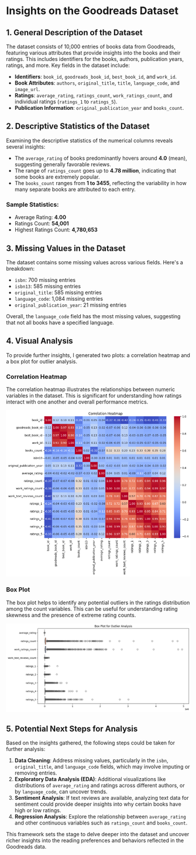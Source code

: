 # Insights on the Goodreads Dataset

## 1. General Description of the Dataset
The dataset consists of 10,000 entries of books data from Goodreads, featuring various attributes that provide insights into the books and their ratings. This includes identifiers for the books, authors, publication years, ratings, and more. Key fields in the dataset include:

- **Identifiers**: `book_id`, `goodreads_book_id`, `best_book_id`, and `work_id`.
- **Book Attributes**: `authors`, `original_title`, `title`, `language_code`, and `image_url`.
- **Ratings**: `average_rating`, `ratings_count`, `work_ratings_count`, and individual ratings (`ratings_1` to `ratings_5`).
- **Publication Information**: `original_publication_year` and `books_count`.

## 2. Descriptive Statistics of the Dataset
Examining the descriptive statistics of the numerical columns reveals several insights:

- The `average_rating` of books predominantly hovers around **4.0** (mean), suggesting generally favorable reviews.
- The range of `ratings_count` goes up to **4.78 million**, indicating that some books are extremely popular.
- The `books_count` ranges from **1 to 3455**, reflecting the variability in how many separate books are attributed to each entry.
  
### Sample Statistics:
- Average Rating: **4.00**
- Ratings Count: **54,001**
- Highest Ratings Count: **4,780,653**

## 3. Missing Values in the Dataset
The dataset contains some missing values across various fields. Here's a breakdown:

- `isbn`: 700 missing entries
- `isbn13`: 585 missing entries
- `original_title`: 585 missing entries
- `language_code`: 1,084 missing entries
- `original_publication_year`: 21 missing entries

Overall, the `language_code` field has the most missing values, suggesting that not all books have a specified language.

## 4. Visual Analysis
To provide further insights, I generated two plots: a correlation heatmap and a box plot for outlier analysis.

### Correlation Heatmap
The correlation heatmap illustrates the relationships between numeric variables in the dataset. This is significant for understanding how ratings interact with one another and overall performance metrics.

![Correlation Heatmap](./correlation_heatmap.png)

### Box Plot
The box plot helps to identify any potential outliers in the ratings distribution among the count variables. This can be useful for understanding rating skewness and the presence of extreme rating counts.

![Box Plot](./box_plot.png)

## 5. Potential Next Steps for Analysis
Based on the insights gathered, the following steps could be taken for further analysis:

1. **Data Cleaning**: Address missing values, particularly in the `isbn`, `original_title`, and `language_code` fields, which may involve imputing or removing entries.
2. **Exploratory Data Analysis (EDA)**: Additional visualizations like distributions of `average_rating` and ratings across different authors, or by `language_code`, can uncover trends.
3. **Sentiment Analysis**: If text reviews are available, analyzing text data for sentiment could provide deeper insights into why certain books have high or low ratings.
4. **Regression Analysis**: Explore the relationship between `average_rating` and other continuous variables such as `ratings_count` and `books_count`.

This framework sets the stage to delve deeper into the dataset and uncover richer insights into the reading preferences and behaviors reflected in the Goodreads data. 
